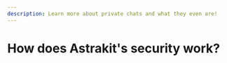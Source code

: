 ```yaml
---
description: Learn more about private chats and what they even are!
---
```

# How does Astrakit's security work?

